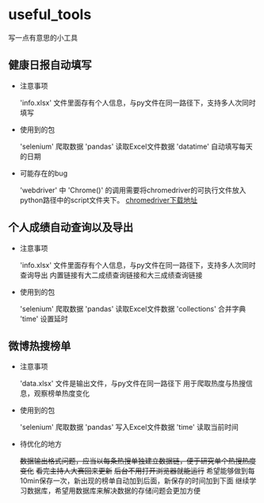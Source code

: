 # useful_tools

  写一点有意思的小工具

## 健康日报自动填写

+ 注意事项

  'info.xlsx' 文件里面存有个人信息，与py文件在同一路径下，支持多人次同时填写

+ 使用到的包

  'selenium' 爬取数据
  'pandas' 读取Excel文件数据
  'datatime' 自动填写每天的日期

+ 可能存在的bug

  'webdriver' 中 'Chrome()' 的调用需要将chromedriver的可执行文件放入python路径中的script文件夹下。
  [chromedriver下载地址](https://code.google.com/p/chromedriver/downloads/list)

## 个人成绩自动查询以及导出

+ 注意事项

  'info.xlsx' 文件里面存有个人信息，与py文件在同一路径下，支持多人次同时查询导出
  内置链接有大二成绩查询链接和大三成绩查询链接

+ 使用到的包

  'selenium' 爬取数据
  'pandas' 读取Excel文件数据
  'collections' 合并字典
  'time' 设置延时

## 微博热搜榜单

+ 注意事项

  'data.xlsx' 文件是输出文件，与py文件在同一路径下
  用于爬取热度与热搜信息，观察榜单热度变化

+ 使用到的包

  'selenium' 爬取数据
  'pandas' 写入Excel文件数据
  'time' 读取当前时间

+ 待优化的地方

  ~~数据输出格式问题，应当以每条热搜单独建立数据链，便于研究单个热搜热度变化~~
  ~~看完主持人大赛回来更新~~
  ~~后台不用打开浏览器就能运行~~
  希望能够做到每10min保存一次，新出现的榜单自动加到后面，新保存的时间加到下面
  继续学习数据库，希望用数据库来解决数据的存储问题会更加方便
  